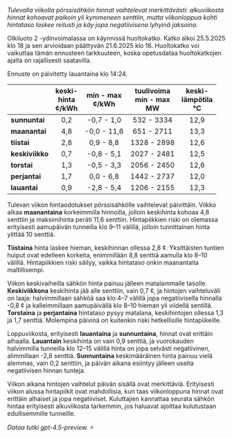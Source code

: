 *Tulevalla viikolla pörssisähkön hinnat vaihtelevat merkittävästi: alkuviikosta hinnat kohoavat paikoin yli kymmeneen senttiin, mutta viikonloppua kohti hintataso laskee reilusti ja käy jopa negatiivisena lyhyinä jaksoina.*

Olkiluoto 2 -ydinvoimalassa on käynnissä huoltokatko. Katko alkoi 25.5.2025 klo 18 ja sen arvioidaan päättyvän 21.6.2025 klo 18. Huoltokatko voi vaikuttaa tämän ennusteen tarkkuuteen, koska opetusdataa huoltokatkojen ajalta on rajallisesti saatavilla.

Ennuste on päivitetty lauantaina klo 14:24.

|             | keski-<br>hinta<br>¢/kWh | min - max<br>¢/kWh | tuulivoima<br>min - max<br>MW | keski-<br>lämpötila<br>°C |
|:------------|:------------------------:|:-------------------:|:---------------------------:|:---------------------------:|
| **sunnuntai**   |           0,2            |    -0,7 - 1,0      |         532 - 3334          |            12,9             |
| **maanantai**   |           4,8            |    -0,0 - 11,6     |         651 - 2711          |            13,3             |
| **tiistai**     |           2,8            |     0,9 - 8,8      |        1328 - 2898          |            12,6             |
| **keskiviikko** |           0,7            |    -0,8 - 5,1      |        2027 - 2481          |            12,5             |
| **torstai**     |           1,3            |    -0,5 - 3,3      |        2056 - 2450          |            12,6             |
| **perjantai**   |           1,7            |     0,0 - 6,8      |        1442 - 2737          |            12,0             |
| **lauantai**    |           0,9            |    -2,8 - 5,4      |        1206 - 2155          |            12,3             |

Tulevan viikon hintaodotukset pörssisähkölle vaihtelevat päivittäin. Viikko alkaa **maanantaina** korkeimmilla hinnoilla, jolloin keskihinta kohoaa 4,8 senttiin ja maksimihinta peräti 11,6 senttiin. Hintapiikkien riski on olemassa erityisesti aamupäivän tunneilla klo 9–11 välillä, jolloin tunnittainen hinta ylittää 10 senttiä.

**Tiistaina** hinta laskee hieman, keskihinnan ollessa 2,8 ¢. Yksittäisten tuntien huiput ovat edelleen korkeita, enimmillään 8,8 senttiä aamulla klo 8–10 välillä. Hintapiikkien riski säilyy, vaikka hintataso onkin maanantaita maltillisempi.

Viikon keskivaiheilla sähkön hinta painuu jälleen matalammalle tasolle. **Keskiviikkona** keskihinta jää alle senttiin, vain 0,7 ¢, ja hintojen vaihteluväli on laaja: halvimmillaan sähköä saa klo 4–7 välillä jopa negatiivisella hinnalla -0,8 ¢ ja kalleimmillaan aamupäivällä klo 8–10 hieman yli viidellä sentillä. **Torstaina** ja **perjantaina** hintataso pysyy matalana, keskihintojen ollessa 1,3 ja 1,7 senttiä. Molempina päivinä on kuitenkin riski hetkellisille hintapiikeille.

Loppuviikosta, erityisesti **lauantaina** ja **sunnuntaina**, hinnat ovat erittäin alhaalla. **Lauantain** keskihinta on vain 0,9 senttiä, ja vuorokauden halvimmilla tunneilla klo 12–15 välillä hinta on jopa selvästi negatiivinen, alimmillaan -2,8 senttiä. **Sunnuntaina** keskimääräinen hinta painuu vielä alemmas, vain 0,2 senttiin, ja päivän aikana esiintyy jälleen useita negatiivisen hinnan tunteja.

Viikon aikana hintojen vaihtelut päivän sisällä ovat merkittäviä. Erityisesti viikon alussa hintapiikit ovat mahdollisia, kun taas viikonloppuna hinnat ovat erittäin alhaiset ja jopa negatiiviset. Kuluttajien kannattaa seurata sähkön hintaa erityisesti alkuviikosta tarkemmin, jos haluavat ajoittaa kulutustaan edullisemmille tunneille.

*Dataa tutki gpt-4.5-preview.* ⚡
